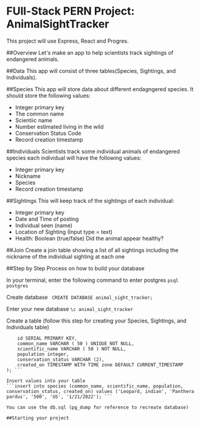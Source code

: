 # FUll-Stack PERN Project: AnimalSightTracker

This project will use Express, React and Progres. 

##Overview
Let's make an app to help scientists track sightings of endangered animals.

##Data
This app will consist of three tables(Species, Sightings, and Individuals). 

##Species
This app will store data about different endagngered species. It should store the following values:
- Integer primary key
- The common name
- Scientiic name
- Number estimated living in the wild
- Conservation Status Code
- Record creation timestamp

##Individuals 
Scientists track some individual animals of endangered species each individual will have the following values:
- Integer primary key
- Nickname
- Species
- Record creation timestamp

##Sightings
This will keep track of the sightings of each individual:
- Integer primary key
- Date and Time of posting
- Individual seen (name)
- Location of Sighting (Input type = text)
- Health: Boolean (true/false) Did the animal appear healthy?

##Join 
Create a join table showing a list of all sightings including the nickname of the individual sighting at each one

##Step by Step Process on how to build your database

In your terminal, enter the following command to enter postgres
```psql postgres ```

Create database 
``` CREATE DATABASE animal_sight_tracker;```

Enter your new database
```\c animal_sight_tracker```

Create a table (follow this step for creating your Species, Sightings, and Individuals table)
```CREATE TABLE species (
	id SERIAL PRIMARY KEY,
	common_name VARCHAR ( 50 ) UNIQUE NOT NULL,
	scientific_name VARCHAR ( 50 ) NOT NULL,
	population integer,
    conservation_status VARCHAR (2),
	created_on TIMESTAMP WITH TIME zone DEFAULT CURRENT_TIMESTAMP 
); ```

Insert values into your table
```insert into species (common_name, scientific_name, population, conservation_status, created_on) values ('Leopard, indian', 'Panthera pardus', '500', 'US', '1/21/2022'); ```

You can use the db.sql (pg_dump for reference to recreate database)

##Starting your project
